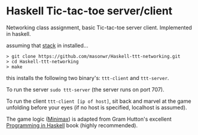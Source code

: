 # Haskell Tic-tac-toe server/client

Networking class assignment, basic Tic-tac-toe server client. Implemented in haskell.

assuming that [stack](https://docs.haskellstack.org/en/stable/README/) in installed...


``` shellsession
> git clone https://github.com/masonwr/Haskell-ttt-networking.git
> cd Haskell-ttt-networking
> make
```

this installs the following two binary's: `ttt-client` and `ttt-server`. 

To run the server `sudo ttt-server` (the server runs on port 707). 

To run the client `ttt-client [ip of host]`, sit back and marvel at
the game unfolding before your eyes (if no host is specified, localhost is assumed). 


The game logic ([Minimax](https://en.wikipedia.org/wiki/Minimax)) is adapted from Gram Hutton's excellent [Programming in
Haskell](http://www.cs.nott.ac.uk/~pszgmh/pih.html) book (highly recommended).



<!--  LocalWords:  tac shellsession cd ttt sudo ip localhost
 -->
